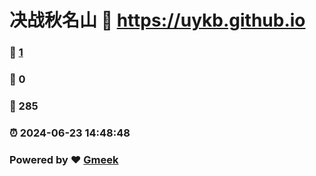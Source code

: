# 决战秋名山 :link: https://uykb.github.io 
### :page_facing_up: [1](https://uykb.github.io/tag.html) 
### :speech_balloon: 0 
### :hibiscus: 285 
### :alarm_clock: 2024-06-23 14:48:48 
### Powered by :heart: [Gmeek](https://github.com/Meekdai/Gmeek)
